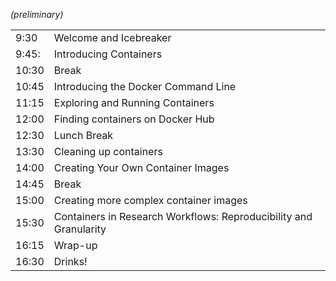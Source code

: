 *(preliminary)*

| | |
|--|--|
|9:30|Welcome and Icebreaker|
|9:45:|Introducing Containers|
|10:30|Break|
|10:45|Introducing the Docker Command Line|
|11:15|Exploring and Running Containers|
|12:00|Finding containers on Docker Hub
|12:30|Lunch Break|
|13:30|Cleaning up containers|
|14:00|Creating Your Own Container Images|
|14:45|Break|
|15:00|Creating more complex container images|
|15:30|Containers in Research Workflows: Reproducibility and Granularity|
|16:15|Wrap-up|
|16:30|Drinks!|